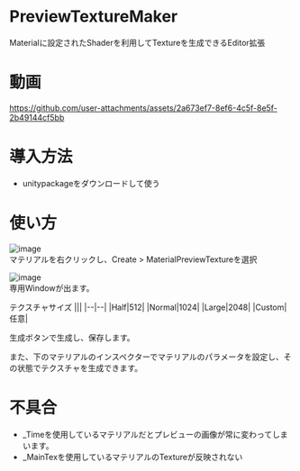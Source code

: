 # PreviewTextureMaker
Materialに設定されたShaderを利用してTextureを生成できるEditor拡張

# 動画
https://github.com/user-attachments/assets/2a673ef7-8ef6-4c5f-8e5f-2b49144cf5bb

# 導入方法
* unitypackageをダウンロードして使う

# 使い方
![image](https://github.com/user-attachments/assets/09efb0de-f48c-453f-9d9f-4bdbabb48687)<br>
マテリアルを右クリックし、Create > MaterialPreviewTextureを選択

![image](https://github.com/user-attachments/assets/d0dd8ebf-42d3-49cb-81b6-05b96970b96a)<br>
専用Windowが出ます。

テクスチャサイズ
|||
|--|--|
|Half|512|
|Normal|1024|
|Large|2048|
|Custom|任意|

生成ボタンで生成し、保存します。

また、下のマテリアルのインスペクターでマテリアルのパラメータを設定し、その状態でテクスチャを生成できます。

# 不具合
* _Timeを使用しているマテリアルだとプレビューの画像が常に変わってしまいます。
* _MainTexを使用しているマテリアルのTextureが反映されない
